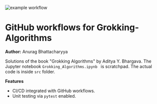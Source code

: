 ![example workflow](https://github.com/anurag-bha/Grokking-Algorithms/blob/main/.github/workflows/Python_env.yml/badge.svg)
# GitHub workflows for Grokking-Algorithms
**Author:** Anurag Bhattacharyya

Solutions of the book "Grokking Algorithms" by Aditya Y. Bhargava.
The Jupyter notebook `Grokking_Algorithms.ipynb ` is scratchpad. The actual code is inside `src` folder.

**Features**
* CI/CD integrated with GitHub workflows.
* Unit testing via `pytest` enabled.



